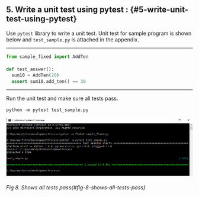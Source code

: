 ## 5. Write a unit test using pytest **:** {#5-write-unit-test-using-pytest}

Use `pytest` library to write a unit test. Unit test for sample program is shown below and `test_sample.py` is attached in the appendix.

---


```python
from sample_fixed import AddTen

def test_answer():
  sum10 = AddTen(20)
  assert sum10.add_ten() == 30
```



---
Run the unit test and make sure all tests pass.



```shell
python -m pytest test_sample.py
```



![](/media/image8.png)
###### Fig 8. Shows all tests pass{#fig-8-shows-all-tests-pass}

<br>